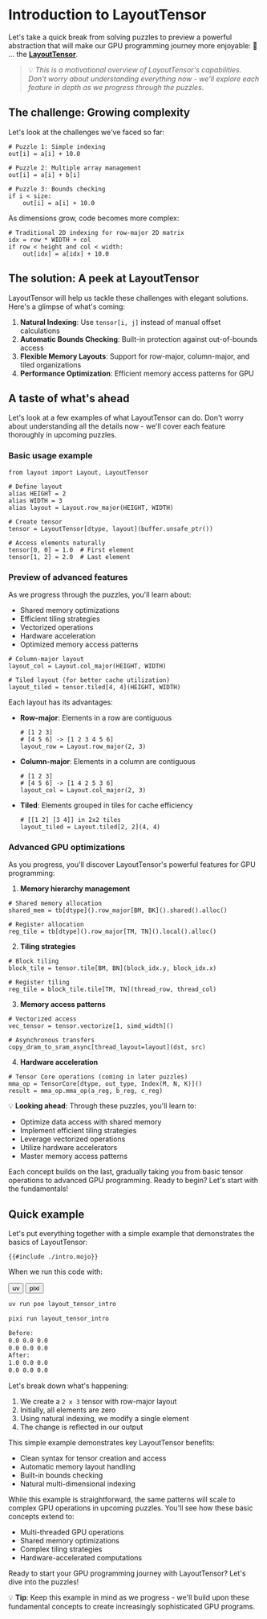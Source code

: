 # Introduction to LayoutTensor

Let's take a quick break from solving puzzles to preview a powerful abstraction that will make our GPU programming journey more enjoyable:
🥁 ... the **[LayoutTensor](https://docs.modular.com/mojo/stdlib/layout/layout_tensor/LayoutTensor/)**.

> 💡 _This is a motivational overview of LayoutTensor's capabilities. Don't worry about understanding everything now - we'll explore each feature in depth as we progress through the puzzles_.

## The challenge: Growing complexity

Let's look at the challenges we've faced so far:

```mojo
# Puzzle 1: Simple indexing
out[i] = a[i] + 10.0

# Puzzle 2: Multiple array management
out[i] = a[i] + b[i]

# Puzzle 3: Bounds checking
if i < size:
    out[i] = a[i] + 10.0
```

As dimensions grow, code becomes more complex:
```mojo
# Traditional 2D indexing for row-major 2D matrix
idx = row * WIDTH + col
if row < height and col < width:
    out[idx] = a[idx] + 10.0
```

## The solution: A peek at LayoutTensor

LayoutTensor will help us tackle these challenges with elegant solutions. Here's a glimpse of what's coming:

1. **Natural Indexing**: Use `tensor[i, j]` instead of manual offset calculations
2. **Automatic Bounds Checking**: Built-in protection against out-of-bounds access
3. **Flexible Memory Layouts**: Support for row-major, column-major, and tiled organizations
4. **Performance Optimization**: Efficient memory access patterns for GPU

## A taste of what's ahead

Let's look at a few examples of what LayoutTensor can do. Don't worry about understanding all the details now - we'll cover each feature thoroughly in upcoming puzzles.

### Basic usage example

```mojo
from layout import Layout, LayoutTensor

# Define layout
alias HEIGHT = 2
alias WIDTH = 3
alias layout = Layout.row_major(HEIGHT, WIDTH)

# Create tensor
tensor = LayoutTensor[dtype, layout](buffer.unsafe_ptr())

# Access elements naturally
tensor[0, 0] = 1.0  # First element
tensor[1, 2] = 2.0  # Last element
```

### Preview of advanced features

As we progress through the puzzles, you'll learn about:
- Shared memory optimizations
- Efficient tiling strategies
- Vectorized operations
- Hardware acceleration
- Optimized memory access patterns

```mojo
# Column-major layout
layout_col = Layout.col_major(HEIGHT, WIDTH)

# Tiled layout (for better cache utilization)
layout_tiled = tensor.tiled[4, 4](HEIGHT, WIDTH)
```

Each layout has its advantages:

- **Row-major**: Elements in a row are contiguous
  ```mojo
  # [1 2 3]
  # [4 5 6] -> [1 2 3 4 5 6]
  layout_row = Layout.row_major(2, 3)
  ```

- **Column-major**: Elements in a column are contiguous
  ```mojo
  # [1 2 3]
  # [4 5 6] -> [1 4 2 5 3 6]
  layout_col = Layout.col_major(2, 3)
  ```

- **Tiled**: Elements grouped in tiles for cache efficiency
  ```mojo
  # [[1 2] [3 4]] in 2x2 tiles
  layout_tiled = Layout.tiled[2, 2](4, 4)
  ```

### Advanced GPU optimizations

As you progress, you'll discover LayoutTensor's powerful features for GPU programming:

1. **Memory hierarchy management**
```mojo
# Shared memory allocation
shared_mem = tb[dtype]().row_major[BM, BK]().shared().alloc()

# Register allocation
reg_tile = tb[dtype]().row_major[TM, TN]().local().alloc()
```

2. **Tiling strategies**
```mojo
# Block tiling
block_tile = tensor.tile[BM, BN](block_idx.y, block_idx.x)

# Register tiling
reg_tile = block_tile.tile[TM, TN](thread_row, thread_col)
```

3. **Memory access patterns**
```mojo
# Vectorized access
vec_tensor = tensor.vectorize[1, simd_width]()

# Asynchronous transfers
copy_dram_to_sram_async[thread_layout=layout](dst, src)
```

4. **Hardware acceleration**
```mojo
# Tensor Core operations (coming in later puzzles)
mma_op = TensorCore[dtype, out_type, Index(M, N, K)]()
result = mma_op.mma_op(a_reg, b_reg, c_reg)
```

💡 **Looking ahead**: Through these puzzles, you'll learn to:
- Optimize data access with shared memory
- Implement efficient tiling strategies
- Leverage vectorized operations
- Utilize hardware accelerators
- Master memory access patterns

Each concept builds on the last, gradually taking you from basic tensor operations to advanced GPU programming. Ready to begin? Let's start with the fundamentals!

## Quick example

Let's put everything together with a simple example that demonstrates the basics of LayoutTensor:

```mojo
{{#include ./intro.mojo}}
```

When we run this code with:

<div class="code-tabs" data-tab-group="package-manager">
  <div class="tab-buttons">
    <button class="tab-button">uv</button>
    <button class="tab-button">pixi</button>
  </div>
  <div class="tab-content">

```bash
uv run poe layout_tensor_intro
```

  </div>
  <div class="tab-content">

```bash
pixi run layout_tensor_intro
```

  </div>
</div>

```txt
Before:
0.0 0.0 0.0
0.0 0.0 0.0
After:
1.0 0.0 0.0
0.0 0.0 0.0
```

Let's break down what's happening:
1. We create a `2 x 3` tensor with row-major layout
2. Initially, all elements are zero
3. Using natural indexing, we modify a single element
4. The change is reflected in our output

This simple example demonstrates key LayoutTensor benefits:
- Clean syntax for tensor creation and access
- Automatic memory layout handling
- Built-in bounds checking
- Natural multi-dimensional indexing

While this example is straightforward, the same patterns will scale to complex GPU operations in upcoming puzzles. You'll see how these basic concepts extend to:
- Multi-threaded GPU operations
- Shared memory optimizations
- Complex tiling strategies
- Hardware-accelerated computations

Ready to start your GPU programming journey with LayoutTensor? Let's dive into the puzzles!

💡 **Tip**: Keep this example in mind as we progress - we'll build upon these fundamental concepts to create increasingly sophisticated GPU programs.
